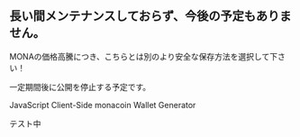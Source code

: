 ## 長い間メンテナンスしておらず、今後の予定もありません。
MONAの価格高騰につき、こちらとは別のより安全な保存方法を選択して下さい！

一定期間後に公開を停止する予定です。

JavaScript Client-Side monacoin Wallet Generator

テスト中
